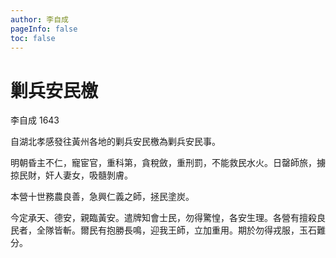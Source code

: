 ```yaml
---
author: 李自成
pageInfo: false
toc: false
---
```


<div class="heti heti--vertical">

# 剿兵安民檄

李自成 1643

自湖北孝感發往黃州各地的剿兵安民檄為剿兵安民事。

明朝昏主不仁，寵宦官，重科第，貪稅斂，重刑罰，不能救民水火。日罄師旅，擄掠民財，奸人妻女，吸髓剝膚。

本營十世務農良善，急興仁義之師，拯民塗炭。

今定承天、德安，親臨黃安。遣牌知會士民，勿得驚惶，各安生理。各營有擅殺良民者，全隊皆斬。爾民有抱勝長鳴，迎我王師，立加重用。期於勿得戎服，玉石難分。

</div>
